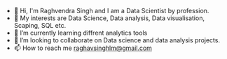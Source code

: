 - 👋 Hi, I'm Raghvendra Singh and I am a Data Scientist by profession.
- 👀 My interests are Data Science, Data analysis, Data visualisation, Scaping, SQL etc.
- 🌱 I’m currently learning diffrent analytics tools
- 💞️ I’m looking to collaborate on Data science and data analysis projects.
- 📫 How to reach me raghavsinghlm@gmail.com

<!---
raghavsingh10/raghavsingh10 is a ✨ special ✨ repository because its `README.md` (this file) appears on your GitHub profile.
You can click the Preview link to take a look at your changes.
--->
